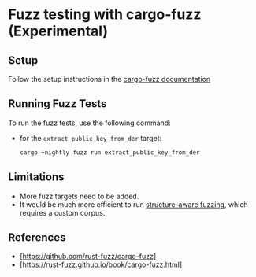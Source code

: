 # Fuzz testing with cargo-fuzz (Experimental)

## Setup

Follow the setup instructions in the [cargo-fuzz documentation](https://rust-fuzz.github.io/book/cargo-fuzz/setup.html)

## Running Fuzz Tests

To run the fuzz tests, use the following command:

* for the `extract_public_key_from_der` target:

  ```bash
  cargo +nightly fuzz run extract_public_key_from_der
  ```

## Limitations

* More fuzz targets need to be added.
* It would be much more efficient to run [structure-aware fuzzing](https://rust-fuzz.github.io/book/cargo-fuzz/structure-aware-fuzzing.html), which requires a custom corpus.

## References

* [https://github.com/rust-fuzz/cargo-fuzz]
* [https://rust-fuzz.github.io/book/cargo-fuzz.html]
